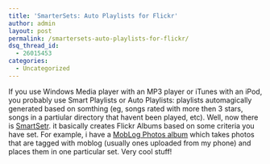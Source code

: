 ```yaml
---
title: 'SmarterSets: Auto Playlists for Flickr'
author: admin
layout: post
permalink: /smartersets-auto-playlists-for-flickr/
dsq_thread_id:
  - 26015453
categories:
  - Uncategorized
---
```

If you use Windows Media player with an MP3 player or iTunes with an iPod, you probably use Smart Playlists or Auto Playlists: playlists automagically generated based on somthing (eg, songs rated with more then 3 stars, songs in a partiular directory that havent been played, etc). Well, now there is [SmartSetr][1]. it basically creates Flickr Albums based on some criteria you have set. For example, i have a [MobLog Photos album][2] which takes photos that are tagged with moblog (usually ones uploaded from my phone) and places them in&nbsp;one particular set. Very cool stuff!

 [1]: http://ericappel.net/smartsetr
 [2]: http://flickr.com/photos/37996640939@N01/sets/72157594505507910